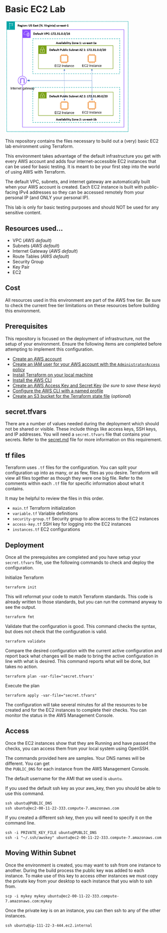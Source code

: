 # Basic EC2 Lab
<img src="Basic%20EC2%20Lab%20Network%20Diagram.png" alt="Basic EC2 Lab Network Diagram" width="400">

This repository contains the files necessary to build out
a (very) basic EC2 lab environment using Terraform.

This environment takes advantage of the default infrastructure
you get with every AWS account and adds four internet-accessible
EC2 instances that can be used for basic testing. It is meant to
be your first step into the world of using AWS with Terraform.

The default VPC, subnets, and internet gateway are automatically
built when your AWS account is created. Each EC2 instance is built
with public-facing IPv4 addresses so they can be accessed remotely
from your personal IP (and ONLY your personal IP). 

This lab is only for basic testing purposes and
should NOT be used for any sensitive content.

## Resources used…
- VPC (*AWS default*)
- Subnets (*AWS default*)
- Internet Gateway (*AWS default*)
- Route Tables (*AWS default*)
- Security Group
- Key Pair
- EC2

## Cost
All resources used in this environment are part of the AWS free tier. 
Be sure to check the current free tier limitations on these
resources before building this environment.

## Prerequisites
This repository is focused on the deployment of infrastructure, 
not the setup of your environment. 
Ensure the following items are completed before 
attempting to implement this configuration.
- [Create an AWS account](https://johnstortajr.com/2023/10/08/create-aws-free-tier/)
- [Create an IAM user for your AWS account with the `AdministratorAccess` policy](https://johnstortajr.com/2023/10/08/create-aws-iam-user/)
- [Install Terraform on your local machine](https://developer.hashicorp.com/terraform/tutorials/aws-get-started/install-cli)
- [Install the AWS CLI](https://docs.aws.amazon.com/cli/latest/userguide/getting-started-install.html)
- [Create an AWS Access Key and Secret Key](https://johnstortajr.com/2024/02/10/create-aws-access-key/) (*be sure to save these keys*)
- [Configure the AWS CLI with a named profile](https://docs.aws.amazon.com/cli/latest/reference/configure/)
- [Create an S3 bucket for the Terraform state file](s3bucket.md) (*optional*)

## secret.tfvars
There are a number of values needed during the deployment which 
should not be shared or visible. These include things like access keys, 
SSH keys, and IP addresses. 
You will need a `secret.tfvars` file that contains your secrets.
Refer to the [secret.md](secret.md) file for more information on this requirement.

## tf files
Terraform uses `.tf` files for the configuration. 
You can split your configuration up into as many, or as few, files as you desire. 
Terraform will view all files together as though they were one big file. 
Refer to the comments within each `.tf` file for specific information about what it contains.

It may be helpful to review the files in this order.
- `main.tf` Terraform initialization
- `variable.tf` Variable definitions 
- `security-group.tf` Security group to allow access to the EC2 instances
- `access-key.tf` SSH key for logging into the EC2 instances
- `instances.tf` EC2 configurations

## Deployment
Once all the prerequisites are completed and you have setup your `secret.tfvars` file, 
use the following commands to check and deploy the configuration.

Initialize Terraform
```
terraform init
```

This will reformat your code to match Terraform standards. This code is already 
written to those standards, but you can run the command anyway to see the output.
```
terraform fmt
```

Validate that the configuration is good. This command checks the syntax, but does
not check that the configuration is valid.
```
terraform validate
```

Compare the desired configuration with the current active configuration and
report back what changes will be made to bring the active configuration in line
with what is desired. This command reports what will be done, but takes no action.
```
terraform plan -var-file="secret.tfvars'
```

Execute the plan
```
terraform apply -var-file="secret.tfvars"
```

The configuration will take several minutes for all the resources to be created and
for the EC2 instances to complete their checks. You can monitor the status in the 
AWS Management Console. 

## Access
Once the EC2 instances show that they are Running and have passed the checks, you
can access them from your local system using OpenSSH. 

The commands provided here are samples. Your DNS names will be different. You can get  
the `PUBLIC_DNS` for each instance from the AWS Management Console.

The default username for the AMI that we used is `ubuntu`.

If you used the default ssh key as your aws_key, then you should be able to use this command.
```
ssh ubuntu@PUBLIC_DNS
ssh ubuntu@ec2-00-11-22-333.compute-7.amazonaws.com
```

If you created a different ssh key, then you will need to specify it on the command line.
```
ssh -i PRIVATE_KEY_FILE ubuntu@PUBLIC_DNS
ssh -i "~/.ssh/awskey" ubuntu@ec2-00-11-22-333.compute-7.amazonaws.com
```

## Moving Within Subnet
Once the environment is created, you may want to ssh from one instance to another. During the build
process the public key was added to each instance. To make use of this key to access other instances
we must copy the private key from your desktop to each instance that you wish to ssh from.

```
scp -i mykey mykey ubuntu@ec2-00-11-22-333.compute-7.amazonaws.com:mykey
```

Once the private key is on an instance, you can then ssh to any of the other instances.
```
ssh ubuntu@ip-111-22-3-444.ec2.internal
```